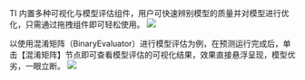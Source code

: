 TI 内置多种可视化与模型评估组件，用户可快速辨别模型的质量并对模型进行优化，只需通过拖拽组件即可轻松使用。
![](https://main.qcloudimg.com/raw/38869f4f9f6c6f6cef425ce862540e9f.png)

以使用混淆矩阵（BinaryEvaluator）进行模型评估为例，在预测运行完成后，单击【混淆矩阵】节点即可查看模型评估的可视化结果，效果直接悬浮呈现，模型优劣，一眼立断。 
![](https://main.qcloudimg.com/raw/e7316ee3367f97f2521af2b182b13bc5.png)

